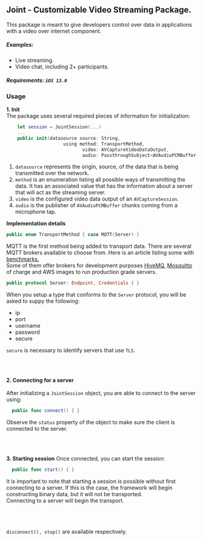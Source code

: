 <h2>Joint - Customizable Video Streaming Package.</h2> 

This package is meant to give developers control over data in applications with a video over internet component.

<h5>Examples:</h5>
<ul>
    <li>Live streaming.</li>
    <li>Video chat, including 2+ participants.</li>
</ul>

<h5>Requirements: <code>iOS 13.0</code></h5>

<h3>Usage</h3>

<b>1. Init</b><br>
The package uses several required pieces of information for initialization:<br>
```swift
    let session = JointSession(...)
    ...
    public init(datasource source: String,
                     using method: TransportMethod,
                            video: AVCaptureVideoDataOutput,
                            audio: PassthroughSubject<AVAudioPCMBuffer, Never>) {}
```
<ol>
  <li><code>datasource</code> represents the origin, source, of the data that is being transmitted over the network.</li>
  <li><code>method</code> is an enumeration listing all possible ways of transmitting the data. It has an associated value that has the information about a server that will act as the streaming server.</li>
  <li><code>video</code> is the configured video data output of an <code>AVCaptureSession</code>.</li>
  <li><code>audio</code> is the publisher of <code>AVAudioPCMBuffer</code> chunks coming from a microphone tap.</li>
</ol>

<b>Implementation details</b><br>
```swift
public enum TransportMethod { case MQTT(Server) }
```
MQTT is the first method being added to transport data. There are several MQTT brokers available to choose from. Here is an article listing some with <a href="https://muetsch.io/basic-benchmarks-of-5-different-mqtt-brokers.html">benchmarks.</a>
<br>Some of them offer brokers for development purposes <a href="https://console.hivemq.cloud/">HiveMQ</a>, <a href="https://mosquitto.org/">Mosquitto</a> of charge and AWS images to run production grade servers.
<br>
```swift
public protocol Server: Endpoint, Credentials { }
```
When you setup a type that conforms to the <code>Server</code> protocol, you will be asked to suppy the following:
<ul>
  <li>ip</li>
  <li>port</li>
  <li>username</li>
  <li>password</li>
  <li>secure</li>
</ul>
<code>secure</code> is necessary to identify servers that use <code>TLS</code>.

<br><br>

<b>2. Connecting for a server</b>
<br><br>
After initializing a <code>JointSession</code> object, you are able to connect to the server using:
```swift
  public func connect() { }
```
Observe the <code>status</code> property of the object to make sure the client is connected to the server.

<br><br>

<b>3. Starting session</b>
Once connected, you can start the session:
```swift
  public func start() { }
```
It is important to note that starting a session is possible without first connecting to a server. If this is the case, the framework will begin constructing binary data, but it will not be transported.
<br>Connecting to a server will begin the transport.

<br><br><br>
<code>disconnect(), stop()</code> are available respectively.
  
  
  
  

